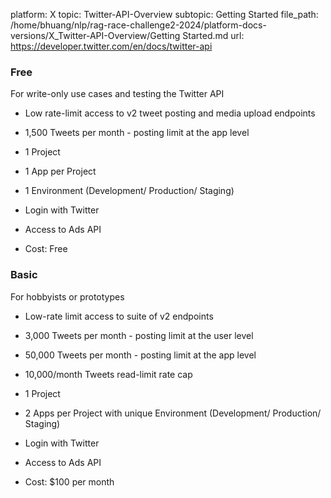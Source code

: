 platform: X
topic: Twitter-API-Overview
subtopic: Getting Started
file_path: /home/bhuang/nlp/rag-race-challenge2-2024/platform-docs-versions/X_Twitter-API-Overview/Getting Started.md
url: https://developer.twitter.com/en/docs/twitter-api

### **Free**  

For write-only use cases and testing the Twitter API

* Low rate-limit access to v2 tweet posting and media upload endpoints
    
* 1,500 Tweets per month - posting limit at the app level
    

* 1 Project

* 1 App per Project
* 1 Environment (Development/ Production/ Staging)

* Login with Twitter
* Access to Ads API

* Cost: Free
    

### **Basic**  

For hobbyists or prototypes

* Low-rate limit access to suite of v2 endpoints
    
* 3,000 Tweets per month - posting limit at the user level
    
* 50,000 Tweets per month - posting limit at the app level
    
* 10,000/month Tweets read-limit rate cap
    
* 1 Project
* 2 Apps per Project with unique Environment (Development/ Production/ Staging)
* Login with Twitter
* Access to Ads API
* Cost: $100 per month